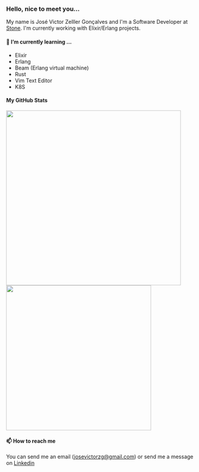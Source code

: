 ### Hello, nice to meet you...
My name is José Victor Zelller Gonçalves and I'm a Software Developer at [Stone](https://www.stone.com.br). I'm currently working with Elixir/Erlang projects.

#### 🌱 I’m currently learning ...

- Elixir
- Erlang
- Beam (Erlang virtual machine)
- Rust
- Vim Text Editor
- K8S

#### My GitHub Stats

<p align=left>                           
 <img width="470px"  src="https://github-readme-stats.vercel.app/api?username=jvzeller&theme=default&hide=html&layout=compact" />
  <img width="390px"  src="https://github-readme-stats.vercel.app/api/top-langs/?username=jvzeller&hide=html&layout=compact" />                    
</p>

#### 📫 How to reach me
 
You can send me an email (josevictorzg@gmail.com) or send me a message on [Linkedin](https://www.linkedin.com/in/josé-victor-zeller-gonçalves/)
<!--
**JVZELLER/jvzeller** is a ✨ _special_ ✨ repository because its `README.md` (this file) appears on your GitHub profile.

Here are some ideas to get you started:

- 🔭 I’m currently working on ...
- 🌱 I’m currently learning ...
- 👯 I’m looking to collaborate on ...
- 🤔 I’m looking for help with ...
- 💬 Ask me about ...
- 📫 How to reach me: ...
- 😄 Pronouns: ...
- ⚡ Fun fact: ...
-->
